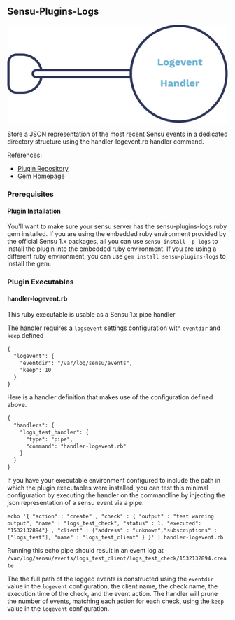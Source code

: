 ## Sensu-Plugins-Logs

![Alt text](../images/logevent_handler.png)

Store a JSON representation of the most recent Sensu events in a dedicated directory structure using the handler-logevent.rb handler command.

References:

* [Plugin Repository](https://github.com/sensu-plugins/sensu-plugins-logs/)
* [Gem Homepage](https://rubygems.org/gems/sensu-plugins-logs)

### Prerequisites

#### Plugin Installation
You'll want to make sure your sensu server has the sensu-plugins-logs ruby gem installed. If you are using the embedded ruby environment provided by the official Sensu 1.x packages, all you can use `sensu-install -p logs` to install the plugin into the embedded ruby  environment.  If you are using a different ruby environment, you can use `gem install sensu-plugins-logs` to install the gem.


### Plugin Executables

#### handler-logevent.rb
This ruby executable is usable as a Sensu 1.x pipe handler

The handler requires a `logsevent` settings configuration with `eventdir` and `keep` defined
```
{
  "logevent": {
    "eventdir": "/var/log/sensu/events",
    "keep": 10
  }
}

```

Here is a handler definition that makes use of the configuration defined above.
```
{
  "handlers": {
    "logs_test_handler": {
      "type": "pipe",
      "command": "handler-logevent.rb"
    }
  }
}

```

If you have your executable environment configured to include the path in which the plugin executables were installed, you can test this minimal configuration by executing the handler on the commandline by injecting the json representation of a sensu event via a pipe.

```
echo '{ "action" : "create" , "check" : { "output" : "test warning output", "name" : "logs_test_check", "status" : 1, "executed": "1532132894"} , "client" : {"address" : "unknown","subscriptions" : ["logs_test"], "name" : "logs_test_client" } }' | handler-logevent.rb
```

Running this echo pipe should result in an event log at `/var/log/sensu/events/logs_test_client/logs_test_check/1532132894.create`

The the full path of the logged events is constructed using the `eventdir` value in the `logevent` configuration, the client name, the check name, the execution time of the check, and the event action.   The handler will prune the number of events, matching each action for each check, using the `keep` value in the `logevent` configuration.







